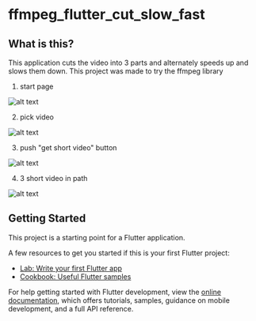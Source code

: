 # ffmpeg_flutter_cut_slow_fast

## What is this?
This application cuts the video into 3 parts and alternately speeds up and slows them down.
This project was made to try the ffmpeg library

1. start page

![alt text](assets/image/markdown/1.png)

2. pick video

![alt text](assets/image/markdown/2.png)

3. push "get short video" button

![alt text](assets/image/markdown/3.png)

4. 3 short video in path

![alt text](assets/image/markdown/4.png)

## Getting Started

This project is a starting point for a Flutter application.

A few resources to get you started if this is your first Flutter project:

- [Lab: Write your first Flutter app](https://docs.flutter.dev/get-started/codelab)
- [Cookbook: Useful Flutter samples](https://docs.flutter.dev/cookbook)

For help getting started with Flutter development, view the
[online documentation](https://docs.flutter.dev/), which offers tutorials,
samples, guidance on mobile development, and a full API reference.
